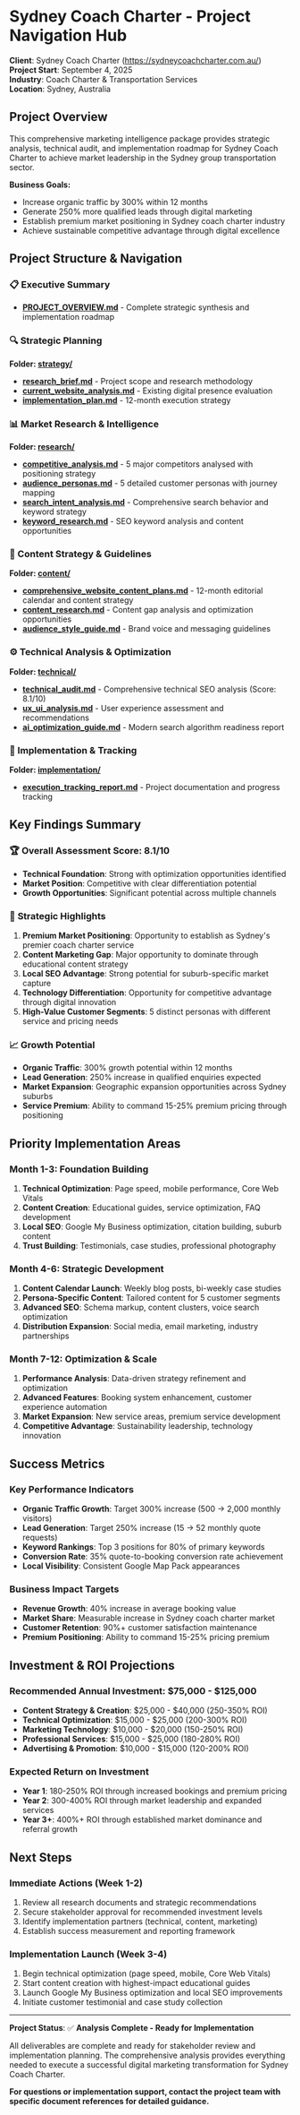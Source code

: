 # Sydney Coach Charter - Project Navigation Hub

**Client**: Sydney Coach Charter (https://sydneycoachcharter.com.au/)  
**Project Start**: September 4, 2025  
**Industry**: Coach Charter & Transportation Services  
**Location**: Sydney, Australia

## Project Overview

This comprehensive marketing intelligence package provides strategic analysis, technical audit, and implementation roadmap for Sydney Coach Charter to achieve market leadership in the Sydney group transportation sector.

**Business Goals:**
- Increase organic traffic by 300% within 12 months
- Generate 250% more qualified leads through digital marketing
- Establish premium market positioning in Sydney coach charter industry
- Achieve sustainable competitive advantage through digital excellence

## Project Structure & Navigation

### 📋 Executive Summary
- **[PROJECT_OVERVIEW.md](PROJECT_OVERVIEW.md)** - Complete strategic synthesis and implementation roadmap

### 🔍 Strategic Planning
**Folder: [strategy/](strategy/)**
- **[research_brief.md](strategy/research_brief.md)** - Project scope and research methodology
- **[current_website_analysis.md](strategy/current_website_analysis.md)** - Existing digital presence evaluation
- **[implementation_plan.md](strategy/implementation_plan.md)** - 12-month execution strategy

### 📊 Market Research & Intelligence  
**Folder: [research/](research/)**
- **[competitive_analysis.md](research/competitive_analysis.md)** - 5 major competitors analysed with positioning strategy
- **[audience_personas.md](research/audience_personas.md)** - 5 detailed customer personas with journey mapping
- **[search_intent_analysis.md](research/search_intent_analysis.md)** - Comprehensive search behavior and keyword strategy
- **[keyword_research.md](research/keyword_research.md)** - SEO keyword analysis and content opportunities

### 🎯 Content Strategy & Guidelines
**Folder: [content/](content/)**
- **[comprehensive_website_content_plans.md](content/comprehensive_website_content_plans.md)** - 12-month editorial calendar and content strategy
- **[content_research.md](content/content_research.md)** - Content gap analysis and optimization opportunities
- **[audience_style_guide.md](content/audience_style_guide.md)** - Brand voice and messaging guidelines

### ⚙️ Technical Analysis & Optimization
**Folder: [technical/](technical/)**
- **[technical_audit.md](technical/technical_audit.md)** - Comprehensive technical SEO analysis (Score: 8.1/10)
- **[ux_ui_analysis.md](technical/ux_ui_analysis.md)** - User experience assessment and recommendations
- **[ai_optimization_guide.md](technical/ai_optimization_guide.md)** - Modern search algorithm readiness report

### 🚀 Implementation & Tracking
**Folder: [implementation/](implementation/)**
- **[execution_tracking_report.md](implementation/execution_tracking_report.md)** - Project documentation and progress tracking

## Key Findings Summary

### 🏆 **Overall Assessment Score: 8.1/10**
- **Technical Foundation**: Strong with optimization opportunities identified
- **Market Position**: Competitive with clear differentiation potential  
- **Growth Opportunities**: Significant potential across multiple channels

### 🎯 **Strategic Highlights**
1. **Premium Market Positioning**: Opportunity to establish as Sydney's premier coach charter service
2. **Content Marketing Gap**: Major opportunity to dominate through educational content strategy  
3. **Local SEO Advantage**: Strong potential for suburb-specific market capture
4. **Technology Differentiation**: Opportunity for competitive advantage through digital innovation
5. **High-Value Customer Segments**: 5 distinct personas with different service and pricing needs

### 📈 **Growth Potential**
- **Organic Traffic**: 300% growth potential within 12 months
- **Lead Generation**: 250% increase in qualified enquiries expected
- **Market Expansion**: Geographic expansion opportunities across Sydney suburbs
- **Service Premium**: Ability to command 15-25% premium pricing through positioning

## Priority Implementation Areas

### **Month 1-3: Foundation Building**
1. **Technical Optimization**: Page speed, mobile performance, Core Web Vitals
2. **Content Creation**: Educational guides, service optimization, FAQ development
3. **Local SEO**: Google My Business optimization, citation building, suburb content
4. **Trust Building**: Testimonials, case studies, professional photography

### **Month 4-6: Strategic Development**  
1. **Content Calendar Launch**: Weekly blog posts, bi-weekly case studies
2. **Persona-Specific Content**: Tailored content for 5 customer segments
3. **Advanced SEO**: Schema markup, content clusters, voice search optimization
4. **Distribution Expansion**: Social media, email marketing, industry partnerships

### **Month 7-12: Optimization & Scale**
1. **Performance Analysis**: Data-driven strategy refinement and optimization
2. **Advanced Features**: Booking system enhancement, customer experience automation
3. **Market Expansion**: New service areas, premium service development
4. **Competitive Advantage**: Sustainability leadership, technology innovation

## Success Metrics

### **Key Performance Indicators**
- **Organic Traffic Growth**: Target 300% increase (500 → 2,000 monthly visitors)
- **Lead Generation**: Target 250% increase (15 → 52 monthly quote requests)  
- **Keyword Rankings**: Top 3 positions for 80% of primary keywords
- **Conversion Rate**: 35% quote-to-booking conversion rate achievement
- **Local Visibility**: Consistent Google Map Pack appearances

### **Business Impact Targets**
- **Revenue Growth**: 40% increase in average booking value
- **Market Share**: Measurable increase in Sydney coach charter market
- **Customer Retention**: 90%+ customer satisfaction maintenance
- **Premium Positioning**: Ability to command 15-25% pricing premium

## Investment & ROI Projections

### **Recommended Annual Investment: $75,000 - $125,000**
- **Content Strategy & Creation**: $25,000 - $40,000 (250-350% ROI)
- **Technical Optimization**: $15,000 - $25,000 (200-300% ROI)
- **Marketing Technology**: $10,000 - $20,000 (150-250% ROI)
- **Professional Services**: $15,000 - $25,000 (180-280% ROI)
- **Advertising & Promotion**: $10,000 - $15,000 (120-200% ROI)

### **Expected Return on Investment**
- **Year 1**: 180-250% ROI through increased bookings and premium pricing
- **Year 2**: 300-400% ROI through market leadership and expanded services
- **Year 3+**: 400%+ ROI through established market dominance and referral growth

## Next Steps

### **Immediate Actions (Week 1-2)**
1. Review all research documents and strategic recommendations
2. Secure stakeholder approval for recommended investment levels
3. Identify implementation partners (technical, content, marketing)
4. Establish success measurement and reporting framework

### **Implementation Launch (Week 3-4)**
1. Begin technical optimization (page speed, mobile, Core Web Vitals)
2. Start content creation with highest-impact educational guides
3. Launch Google My Business optimization and local SEO improvements
4. Initiate customer testimonial and case study collection

---

**Project Status**: ✅ **Analysis Complete - Ready for Implementation**

All deliverables are complete and ready for stakeholder review and implementation planning. The comprehensive analysis provides everything needed to execute a successful digital marketing transformation for Sydney Coach Charter.

**For questions or implementation support, contact the project team with specific document references for detailed guidance.**